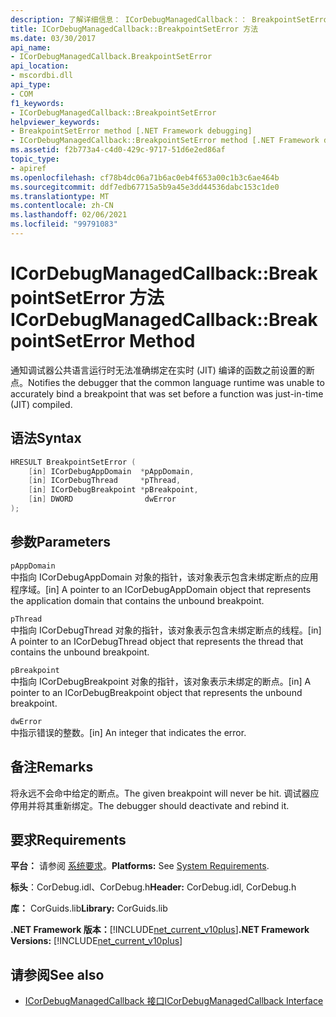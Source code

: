 ```yaml
---
description: 了解详细信息： ICorDebugManagedCallback：： BreakpointSetError 方法
title: ICorDebugManagedCallback::BreakpointSetError 方法
ms.date: 03/30/2017
api_name:
- ICorDebugManagedCallback.BreakpointSetError
api_location:
- mscordbi.dll
api_type:
- COM
f1_keywords:
- ICorDebugManagedCallback::BreakpointSetError
helpviewer_keywords:
- BreakpointSetError method [.NET Framework debugging]
- ICorDebugManagedCallback::BreakpointSetError method [.NET Framework debugging]
ms.assetid: f2b773a4-c4d0-429c-9717-51d6e2ed86af
topic_type:
- apiref
ms.openlocfilehash: cf78b4dc06a71b6ac0eb4f653a00c1b3c6ae464b
ms.sourcegitcommit: ddf7edb67715a5b9a45e3dd44536dabc153c1de0
ms.translationtype: MT
ms.contentlocale: zh-CN
ms.lasthandoff: 02/06/2021
ms.locfileid: "99791083"
---
```

# <a name="icordebugmanagedcallbackbreakpointseterror-method"></a><span data-ttu-id="1a98c-103">ICorDebugManagedCallback::BreakpointSetError 方法</span><span class="sxs-lookup"><span data-stu-id="1a98c-103">ICorDebugManagedCallback::BreakpointSetError Method</span></span>

<span data-ttu-id="1a98c-104">通知调试器公共语言运行时无法准确绑定在实时 (JIT) 编译的函数之前设置的断点。</span><span class="sxs-lookup"><span data-stu-id="1a98c-104">Notifies the debugger that the common language runtime was unable to accurately bind a breakpoint that was set before a function was just-in-time (JIT) compiled.</span></span>  
  
## <a name="syntax"></a><span data-ttu-id="1a98c-105">语法</span><span class="sxs-lookup"><span data-stu-id="1a98c-105">Syntax</span></span>  
  
```cpp  
HRESULT BreakpointSetError (  
    [in] ICorDebugAppDomain  *pAppDomain,  
    [in] ICorDebugThread     *pThread,  
    [in] ICorDebugBreakpoint *pBreakpoint,  
    [in] DWORD                dwError  
);  
```  
  
## <a name="parameters"></a><span data-ttu-id="1a98c-106">参数</span><span class="sxs-lookup"><span data-stu-id="1a98c-106">Parameters</span></span>  

 `pAppDomain`  
 <span data-ttu-id="1a98c-107">中指向 ICorDebugAppDomain 对象的指针，该对象表示包含未绑定断点的应用程序域。</span><span class="sxs-lookup"><span data-stu-id="1a98c-107">[in] A pointer to an ICorDebugAppDomain object that represents the application domain that contains the unbound breakpoint.</span></span>  
  
 `pThread`  
 <span data-ttu-id="1a98c-108">中指向 ICorDebugThread 对象的指针，该对象表示包含未绑定断点的线程。</span><span class="sxs-lookup"><span data-stu-id="1a98c-108">[in] A pointer to an ICorDebugThread object that represents the thread that contains the unbound breakpoint.</span></span>  
  
 `pBreakpoint`  
 <span data-ttu-id="1a98c-109">中指向 ICorDebugBreakpoint 对象的指针，该对象表示未绑定的断点。</span><span class="sxs-lookup"><span data-stu-id="1a98c-109">[in] A pointer to an ICorDebugBreakpoint object that represents the unbound breakpoint.</span></span>  
  
 `dwError`  
 <span data-ttu-id="1a98c-110">中指示错误的整数。</span><span class="sxs-lookup"><span data-stu-id="1a98c-110">[in] An integer that indicates the error.</span></span>  
  
## <a name="remarks"></a><span data-ttu-id="1a98c-111">备注</span><span class="sxs-lookup"><span data-stu-id="1a98c-111">Remarks</span></span>  

 <span data-ttu-id="1a98c-112">将永远不会命中给定的断点。</span><span class="sxs-lookup"><span data-stu-id="1a98c-112">The given breakpoint will never be hit.</span></span> <span data-ttu-id="1a98c-113">调试器应停用并将其重新绑定。</span><span class="sxs-lookup"><span data-stu-id="1a98c-113">The debugger should deactivate and rebind it.</span></span>  
  
## <a name="requirements"></a><span data-ttu-id="1a98c-114">要求</span><span class="sxs-lookup"><span data-stu-id="1a98c-114">Requirements</span></span>  

 <span data-ttu-id="1a98c-115">**平台：** 请参阅 [系统要求](../../get-started/system-requirements.md)。</span><span class="sxs-lookup"><span data-stu-id="1a98c-115">**Platforms:** See [System Requirements](../../get-started/system-requirements.md).</span></span>  
  
 <span data-ttu-id="1a98c-116">**标头**：CorDebug.idl、CorDebug.h</span><span class="sxs-lookup"><span data-stu-id="1a98c-116">**Header:** CorDebug.idl, CorDebug.h</span></span>  
  
 <span data-ttu-id="1a98c-117">**库：** CorGuids.lib</span><span class="sxs-lookup"><span data-stu-id="1a98c-117">**Library:** CorGuids.lib</span></span>  
  
 <span data-ttu-id="1a98c-118">**.NET Framework 版本：**[!INCLUDE[net_current_v10plus](../../../../includes/net-current-v10plus-md.md)]</span><span class="sxs-lookup"><span data-stu-id="1a98c-118">**.NET Framework Versions:** [!INCLUDE[net_current_v10plus](../../../../includes/net-current-v10plus-md.md)]</span></span>  
  
## <a name="see-also"></a><span data-ttu-id="1a98c-119">请参阅</span><span class="sxs-lookup"><span data-stu-id="1a98c-119">See also</span></span>

- [<span data-ttu-id="1a98c-120">ICorDebugManagedCallback 接口</span><span class="sxs-lookup"><span data-stu-id="1a98c-120">ICorDebugManagedCallback Interface</span></span>](icordebugmanagedcallback-interface.md)
